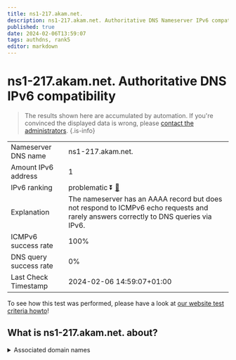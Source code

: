 ```yaml
---
title: ns1-217.akam.net.
description: ns1-217.akam.net. Authoritative DNS Nameserver IPv6 compatibility
published: true
date: 2024-02-06T13:59:07
tags: authdns, rank5
editor: markdown
---
```


# ns1-217.akam.net. Authoritative DNS IPv6 compatibility

> The results shown here are accumulated by automation. If you're convinced the displayed data is wrong, please [contact the administrators](/howto/chat). 
{.is-info}




|   |   |
| - | - |
| Nameserver DNS name | ns1-217.akam.net.
| Amount IPv6 address | 1
| IPv6 ranking | problematic :arrow_double_down: [🔗](/howto/ranking) |
| Explanation | The nameserver has an AAAA record but does not respond to ICMPv6 echo requests and rarely answers correctly to DNS queries via IPv6. |
| ICMPv6 success rate | 100%|
| DNS query success rate | 0% |
| Last Check Timestamp | 2024-02-06 14:59:07+01:00 |

To see how this test was performed, please have a look at [our website test criteria howto](/howto/testcriteria/authdns)!


## What is ns1-217.akam.net. about?






<details>
<summary>Associated domain names</summary>

www.bmo.com

</details>
